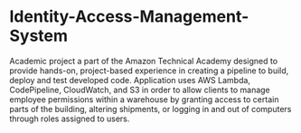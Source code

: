 # Identity-Access-Management-System
 
Academic project a part of the Amazon Technical Academy designed to provide hands-on, project-based experience in creating a pipeline to build, deploy and test developed code. Application uses AWS Lambda, CodePipeline, CloudWatch, and S3 in order to allow clients to manage employee permissions within a warehouse by granting access to certain parts of the building, altering shipments, or logging in and out of computers through roles assigned to users.
